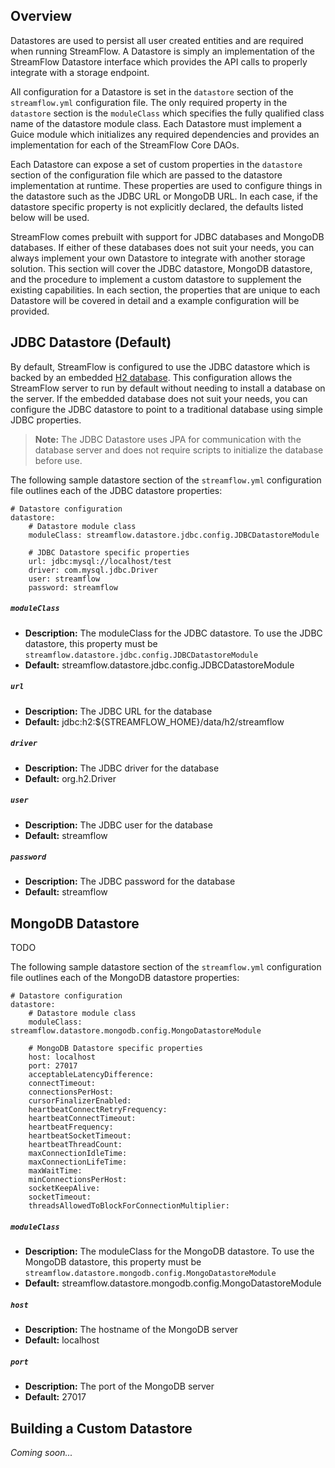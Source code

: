 ## Overview

Datastores are used to persist all user created entities and are required when running StreamFlow.  A Datastore is simply an implementation of the StreamFlow Datastore interface which provides the API calls to properly integrate with a storage endpoint.  

All configuration for a Datastore is set in the `datastore` section of the `streamflow.yml` configuration file.  The only required property in the `datastore` section is the `moduleClass` which specifies the fully qualified class name of the datastore module class.  Each Datastore must implement a Guice module which initializes any required dependencies and provides an implementation for each of the StreamFlow Core DAOs.

Each Datastore can expose a set of custom properties in the `datastore` section of the configuration file which are passed to the datastore implementation at runtime.  These properties are used to configure things in the datastore such as the JDBC URL or MongoDB URL.  In each case, if the datastore specific property is not explicitly declared, the defaults listed below will be used.

StreamFlow comes prebuilt with support for JDBC databases and MongoDB databases.  If either of these databases does not suit your needs, you can always implement your own Datastore to integrate with another storage solution.  This section will cover the JDBC datastore, MongoDB datastore, and the procedure to implement a custom datastore to supplement the existing capabilities.  In each section, the properties that are unique to each Datastore will be covered in detail and a example configuration will be provided.


## JDBC Datastore (Default)

By default, StreamFlow is configured to use the JDBC datastore which is backed by an embedded [H2 database](http://www.h2database.com/html/main.html).  This configuration allows the StreamFlow server to run by default without needing to install a database on the server.  If the embedded database does not suit your needs, you can configure the JDBC datastore to point to a traditional database using simple JDBC properties.  

> **Note:** The JDBC Datastore uses JPA for communication with the database server and does not require scripts to initialize the database before use.  

The following sample datastore section of the `streamflow.yml` configuration file outlines each of the JDBC datastore properties:

```
# Datastore configuration
datastore:
    # Datastore module class
    moduleClass: streamflow.datastore.jdbc.config.JDBCDatastoreModule

    # JDBC Datastore specific properties
    url: jdbc:mysql://localhost/test
    driver: com.mysql.jdbc.Driver
    user: streamflow
    password: streamflow
```

##### `moduleClass`
- **Description:** The moduleClass for the JDBC datastore.  To use the JDBC datastore, this property must be `streamflow.datastore.jdbc.config.JDBCDatastoreModule`
- **Default:** streamflow.datastore.jdbc.config.JDBCDatastoreModule

##### `url`
- **Description:** The JDBC URL for the database
- **Default:** jdbc:h2:${STREAMFLOW_HOME}/data/h2/streamflow

##### `driver`
- **Description:** The JDBC driver for the database
- **Default:** org.h2.Driver

##### `user`
- **Description:** The JDBC user for the database
- **Default:** streamflow

##### `password`
- **Description:** The JDBC password for the database
- **Default:** streamflow


## MongoDB Datastore

TODO

The following sample datastore section of the `streamflow.yml` configuration file outlines each of the MongoDB datastore properties:

```
# Datastore configuration
datastore:
    # Datastore module class
    moduleClass: streamflow.datastore.mongodb.config.MongoDatastoreModule

    # MongoDB Datastore specific properties
    host: localhost
    port: 27017
    acceptableLatencyDifference: 
    connectTimeout:
    connectionsPerHost:
    cursorFinalizerEnabled:
    heartbeatConnectRetryFrequency:
    heartbeatConnectTimeout:
    heartbeatFrequency:
    heartbeatSocketTimeout:
    heartbeatThreadCount:
    maxConnectionIdleTime:
    maxConnectionLifeTime:
    maxWaitTime:
    minConnectionsPerHost:
    socketKeepAlive:
    socketTimeout:
    threadsAllowedToBlockForConnectionMultiplier:
```

##### `moduleClass`
- **Description:** The moduleClass for the MongoDB datastore.  To use the MongoDB datastore, this property must be `streamflow.datastore.mongodb.config.MongoDatastoreModule`
- **Default:** streamflow.datastore.mongodb.config.MongoDatastoreModule

##### `host`
- **Description:** The hostname of the MongoDB server
- **Default:** localhost

##### `port`
- **Description:** The port of the MongoDB server
- **Default:** 27017


## Building a Custom Datastore

*Coming soon...*